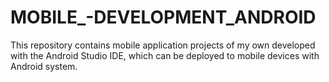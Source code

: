 # MOBILE_-DEVELOPMENT_ANDROID
This repository contains mobile application projects of my own developed with the Android Studio IDE, which can be deployed to mobile devices with Android system.
